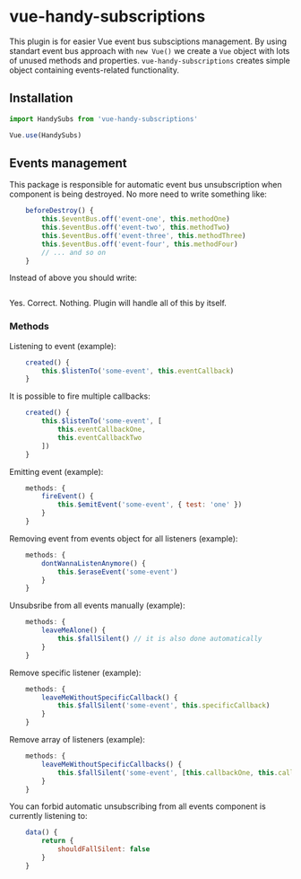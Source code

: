 # vue-handy-subscriptions
This plugin is for easier Vue event bus subsciptions management.
By using standart event bus approach with `new Vue()` we create a `Vue` object with lots of unused methods and properties. `vue-handy-subscriptions` creates simple object containing events-related functionality. 

## Installation
```javascript
import HandySubs from 'vue-handy-subscriptions'

Vue.use(HandySubs)
```

## Events management
This package is responsible for automatic event bus unsubscription when component is being destroyed. No more need to write something like:
```javascript
    beforeDestroy() {
        this.$eventBus.off('event-one', this.methodOne)
        this.$eventBus.off('event-two', this.methodTwo)
        this.$eventBus.off('event-three', this.methodThree)
        this.$eventBus.off('event-four', this.methodFour)
        // ... and so on
    }
```
Instead of above you should write:
```javascript
```
Yes. Correct. Nothing. Plugin will handle all of this by itself.

### Methods
Listening to event (example):
```javascript
    created() {
        this.$listenTo('some-event', this.eventCallback)
    }
```
It is possible to fire multiple callbacks:
```javascript
    created() {
        this.$listenTo('some-event', [
            this.eventCallbackOne,
            this.eventCallbackTwo
        ])
    }
```

Emitting event (example):
```javascript
    methods: {
        fireEvent() {
            this.$emitEvent('some-event', { test: 'one' })
        }
    }
```

Removing event from events object for all listeners (example):
```javascript
    methods: {
        dontWannaListenAnymore() {
            this.$eraseEvent('some-event')
        }
    }
```

Unsubsribe from all events manually (example):
```javascript
    methods: {
        leaveMeAlone() {
            this.$fallSilent() // it is also done automatically
        }
    }
```
Remove specific listener (example): 
```javascript
    methods: {
        leaveMeWithoutSpecificCallback() {
            this.$fallSilent('some-event', this.specificCallback)
        }
    }
```
Remove array of listeners (example):
```javascript
    methods: {
        leaveMeWithoutSpecificCallbacks() {
            this.$fallSilent('some-event', [this.callbackOne, this.callbackTwo])
        }
    }
```
You can forbid automatic unsubscribing from all events component is currently listening to:
```javascript
    data() {
        return {
            shouldFallSilent: false
        }
    }
```



